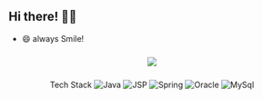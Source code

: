 ## Hi there! 🖐🏻

- 😄 always Smile!

<div id="main" align="center">
    <img 
        src="https://github-readme-stats.vercel.app/api?username=abyss0246&hide=stars,contribs&count_private=true&show_icons=true"
        style="height: auto; margin-left: 20px; margin-right: 20px; padding: 10px;"/>
</div>


<p align="center">Tech Stack
   <img alt="Java" src ="https://img.shields.io/badge/Java-007396.svg?&style=flat&logo=Java&logoColor=white"/>
   <img alt="JSP" src ="https://img.shields.io/badge/JSP-F86001.svg?&style=flat&logo=Java&logoColor=white"/>
   <img alt="Spring" src ="https://img.shields.io/badge/Spring-6DB33F.svg?&style=flat&logo=Spring&logoColor=white"/>
   <img alt="Oracle" src ="https://img.shields.io/badge/Oracle-F80000.svg?&style=flat&logo=Oracle&logoColor=white"/>
   <img alt="MySql" src ="https://img.shields.io/badge/MySql-4479A1.svg?&style=flat&logo=MySql&logoColor=white"/
   <img alt="Mybatis" src ="https://img.shields.io/badge/Mybatis-1F4056.svg&style=flat&logo=Mybatis&logoColor=white"/>
</p>

